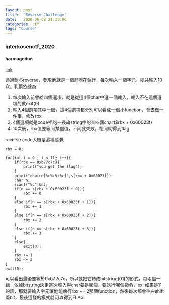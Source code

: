 ```yaml
---
layout: post
title:  "Reverse Challenge"
date:   2020-06-08 21:30:00
categories: ctf
tags: "Course"
---
```



### interkosenctf_2020

#### harmagedon

[link](https://github.com/theoremoon/InterKosenCTF2020-challenges)

透過耐心reverse，發現他就是一個迴圈在執行，每次輸入一個字元，總共輸入10次。判斷依據為:<br />
1. 每次輸入前會給四個選項，就是從這4個char中選一個輸入，輸入不在這個選項的就exit(0)
2. 輸入4個選項其中一個，這4個選項都分別可以看成一個小function，會去做一件事，修改rbx
3. 4個選項就是code裡的一長串string中的某四個char($rbx + 0x60023f)
4. 10次後，rbx值要等同某個值，不同就失敗，相同就得到flag

reverse code大概是這種感覺

```
rbx = 0;
​
for(int i = 0 ; i < 11; i++){
	if(rbx == 0xb77c7c){
		print("you get the flag");
	}
	print("choice[%c%c%c%c]",s[rbx + 0x60023f])
	char n;
	scanf("%c",&n);
	if(n == s[rbx + 0x60023f + 0]){
		rbx += 0
	}
	else if(n == s[rbx + 0x60023f + 1]){
		rbx += 1
	}
	else if(n == s[rbx + 0x60023f + 2]){
		rbx += 2
	}
	else if(n == s[rbx + 0x60023f + 3]){
		rbx += 3
	}
	else{
		exit(0);
	}
	rbx += 1
	rbx <= 2
}
exit(0);

```

可以看出最後要等於0xb77c7c，所以就把它轉成bitstring(01)的形式，每兩個一組，依據bitstring決定當次輸入得char要是哪個，要執行哪個指令，ex: 如果是11的話，那就要輸入字元讓他能執行rbx += 2那個function，然後每次都會往左shift兩bit，最後這樣的模式就可以得到FLAG
